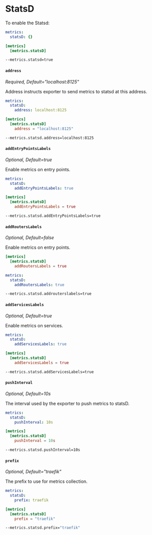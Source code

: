 # StatsD

To enable the Statsd:

```yaml tab="File (YAML)"
metrics:
  statsD: {}
```

```toml tab="File (TOML)"
[metrics]
  [metrics.statsD]
```

```bash tab="CLI"
--metrics.statsd=true
```

#### `address`

_Required, Default="localhost:8125"_

Address instructs exporter to send metrics to statsd at this address.

```yaml tab="File (YAML)"
metrics:
  statsD:
    address: localhost:8125
```

```toml tab="File (TOML)"
[metrics]
  [metrics.statsD]
    address = "localhost:8125"
```

```bash tab="CLI"
--metrics.statsd.address=localhost:8125
```

#### `addEntryPointsLabels`

_Optional, Default=true_

Enable metrics on entry points.

```yaml tab="File (YAML)"
metrics:
  statsD:
    addEntryPointsLabels: true
```

```toml tab="File (TOML)"
[metrics]
  [metrics.statsD]
    addEntryPointsLabels = true
```

```bash tab="CLI"
--metrics.statsd.addEntryPointsLabels=true
```

#### `addRoutersLabels`

_Optional, Default=false_

Enable metrics on entry points.

```toml tab="File (TOML)"
[metrics]
  [metrics.statsD]
    addRoutersLabels = true
```

```yaml tab="File (YAML)"
metrics:
  statsD:
    addRoutersLabels: true
```

```bash tab="CLI"
--metrics.statsd.addrouterslabels=true
```

#### `addServicesLabels`

_Optional, Default=true_

Enable metrics on services.

```yaml tab="File (YAML)"
metrics:
  statsD:
    addServicesLabels: true
```

```toml tab="File (TOML)"
[metrics]
  [metrics.statsD]
    addServicesLabels = true
```

```bash tab="CLI"
--metrics.statsd.addServicesLabels=true
```

#### `pushInterval`

_Optional, Default=10s_

The interval used by the exporter to push metrics to statsD.

```yaml tab="File (YAML)"
metrics:
  statsD:
    pushInterval: 10s
```

```toml tab="File (TOML)"
[metrics]
  [metrics.statsD]
    pushInterval = 10s
```

```bash tab="CLI"
--metrics.statsd.pushInterval=10s
```

#### `prefix`

_Optional, Default="traefik"_

The prefix to use for metrics collection.

```yaml tab="File (YAML)"
metrics:
  statsD:
    prefix: traefik
```

```toml tab="File (TOML)"
[metrics]
  [metrics.statsD]
    prefix = "traefik"
```

```bash tab="CLI"
--metrics.statsd.prefix="traefik"
```
